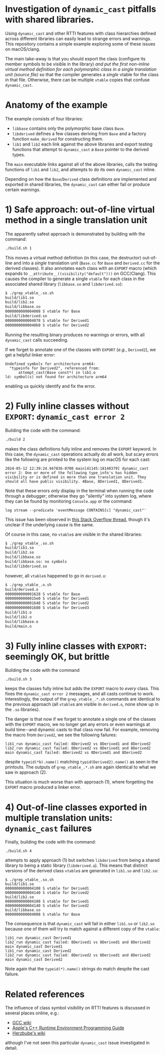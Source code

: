 # Investigation of `dynamic_cast` pitfalls with shared libraries.

Using `dynamic_cast` and other RTTI features with class hierarchies defined
across different libraries can easily lead to strange errors and warnings.
This repository contains a simple example exploring some of these issues on
macOS/clang.

The main take-away is that you should export the class (configure its member symbols to be visible in the library)
*and put the first non-inline virtual method definition
for each polymorphic class in a single translation unit (source file)* so that
the compiler generates a *single* vtable for the class in that file. Otherwise,
there can be multiple `vtable` copies that confuse `dynamic_cast`.

# Anatomy of the example

The example consists of four libraries:
- `libbase` contains only the polymorphic base class `Base`.
- `libderived` defines a few classes deriving from `Base` and a factory function `make_derived` for constructing them.
- `lib1` and `lib2` each link against the above libraries and export testing functions that attempt to `dynamic_cast` a `Base` pointer to the derived types.

The `main` executable links against all of the above libraries, calls the testing functions of `lib1` and `lib2`, and attempts to do its own `dynamic_cast` inline.

Depending on how the `Base`/`Derived` class definitions are implemented and
exported in shared libraries, the `dynamic_cast` can either fail or produce
certain warnings.

# 1) Safe approach: out-of-line virtual method in a single translation unit

The apparently safest approach is demonstrated by building with the command:
```bash
./build.sh 1
```

This moves a virtual method definition (in this case, the destructor) out-of-line
and into a *single* translation unit (`Base.cc` for `Base` and `Derived.cc` for
the derived classes).
It also annotates each class with an `EXPORT` macro
(which expands to `__attribute__((visibility("default")))` on GCC/Clang).
This causes the compiler to generate a single `vtable` for each class
in the associated shared library (`libbase.so` and `libderived.so`):

```sh
$ ./grep_vtable_.so.sh
build/lib1.so
build/lib2.so
build/libbase.so
0000000000004008 S vtable for Base
build/libderived.so
0000000000004078 S vtable for Derived1
00000000000040b0 S vtable for Derived2
```

Running the resulting binary produces no warnings or errors, with all `dynamic_cast` calls succeeding.

If we forget to annotate one of the classes with `EXPORT` (*e.g.*, `Derived2`), we get a helpful linker error:
```
Undefined symbols for architecture arm64:
  "typeinfo for Derived2", referenced from:
      attempt_cast(Base const*) in lib1.o
ld: symbol(s) not found for architecture arm64
```
enabling us quickly identify and fix the error.

# 2) Fully inline classes without `EXPORT`: `dynamic_cast error 2`

Building the code with the command:
```bash
./build 2
```
makes the class definitions fully inline and removes the `EXPORT` keyword. In this case, the `dynamic_cast`
operations actually do all work, but scary errors like the following are printed to the system log on macOS for each cast:
```
2024-05-12 12:39:24.947836-0700 main[41145:18140379] dynamic_cast error 2: One or more of the following type_info's has hidden visibility or is defined in more than one translation unit. They should all have public visibility. 4Base, 8Derived1, 8Derived1.
```
Note that these errors only display in the terminal when running the code through a debugger; otherwise they
go "silently" into system log, where they can be found by monitoring `Console.app` or the command:
```
log stream --predicate 'eventMessage CONTAINS[c] "dynamic_cast"'
```

This issue has been observed in [this Stack Overflow thread](https://stackoverflow.com/questions/51297638/how-to-fix-type-infos-has-hidden-visibility-they-should-all-have-public-visib), though
it's unclear if the underlying cause is the same.

Of course in this case, no `vtable`s are visible in the shared libraries:
```sh
$ ./grep_vtable_.so.sh
build/lib1.so
build/lib2.so
build/libbase.so
build/libbase.so: no symbols
build/libderived.so
```
however, all `vtable`s happened to go in `derived.o`:

```sh
$ ./grep_vtable_.o.sh
build/derived.o
0000000000001628 S vtable for Base
00000000000015e0 S vtable for Derived1
0000000000001648 S vtable for Derived2
0000000000001680 S vtable for Derived3
build/lib1.o
build/lib2.o
build/libbase.o
build/main.o
````

# 3) Fully inline classes with `EXPORT`: seemingly OK, but brittle

Building the code with the command
```
./build.sh 3
```
keeps the classes fully inline but adds the `EXPORT` macro to *every* class. This
fixes the `dynamic_cast error 2` messages, and all casts continue to work.
Interestingly, the output of the `grep_vtable_.*.sh` commands are identical to the previous approach
(all `vtable`s are visible in `derived.o`, none show up in the `.so` libraries).

The danger is that now if we forget to annotate a single one of the
classes with the `EXPORT` macro, we no longer get any errors or even warnings at build
time--and dynamic casts to that class now fail. For example, removing the
macro from `Derived2`, we see the following failures:
```
lib1_run dynamic_cast failed: 8Derived2 vs 8Derived1 and 8Derived2
lib2_run dynamic_cast failed: 8Derived2 vs 8Derived1 and 8Derived2
main dynamic_cast failed: 8Derived2 vs 8Derived1 and 8Derived2
```
despite `typeid(*b).name()` matching `typid(Derived2).name()` as seen in the printouts.
The outputs of `grep_vtable_.*.sh` are again identical to what we saw in
approach (2).

This situation is much worse than with approach (1), where forgetting the
`EXPORT` macro produced a linker error.

# 4) Out-of-line classes exported in multiple translation units: `dynamic_cast` failures

Finally, building the code with the command:
```
./build.sh 4
```
attempts to apply approach (1) but switches `libderived` from being a shared library to being a static library (`libderived.a`).
This means that distinct versions of the derived class `vtable`s are generated in `lib1.so` and `lib2.so`:
```
$ ./grep_vtable_.so.sh
build/lib1.so
0000000000004108 S vtable for Derived1
0000000000004140 S vtable for Derived2
build/lib2.so
0000000000004108 S vtable for Derived1
0000000000004140 S vtable for Derived2
build/libbase.so
0000000000004008 S vtable for Base
```

The consequence is that `dynamic_cast` will fail in either `lib1.so` or
`lib2.so` because one of them will try to match against a different copy of the `vtable`:
```
lib1_run dynamic_cast Derived1
lib2_run dynamic_cast failed: 8Derived1 vs 8Derived1 and 8Derived2
main dynamic_cast Derived1
lib1_run dynamic_cast Derived2
lib2_run dynamic_cast failed: 8Derived2 vs 8Derived1 and 8Derived2
main dynamic_cast Derived2
```
Note again that the `typeid(*).name()` strings do match despite the cast failure.

# Related references
The influence of class symbol visibility on RTTI features is discussed in several places online, e.g.:

- [GCC wiki](https://gcc.gnu.org/wiki/Visibility)
- [Apple's C++ Runtime Environment Programming Guide](https://developer.apple.com/library/archive/documentation/DeveloperTools/Conceptual/CppRuntimeEnv/Articles/SymbolVisibility.html#//apple_ref/doc/uid/TP40001670-CJBGBHEJ)
- [Herzbube's wiki](https://wiki.herzbube.ch/index.php/Mac_OS_X_Programming#Symbol_visibility)

although I've not seen this particular `dynamic_cast` issue investigated in detail.
